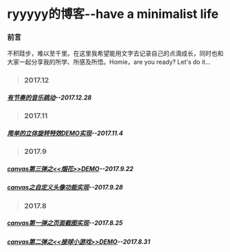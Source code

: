# ryyyyy的博客--have a minimalist life
### 前言
不积跬步，难以至千里。在这里我希望能用文字去记录自己的点滴成长，同时也和大家一起分享我的所学、所感及所悟。Homie，are you ready? Let's do it...


> ### 2017.12
##### [有节奏的音乐跳动](https://github.com/ry928330/blog/issues/4)--2017.12.28

> ### 2017.11
##### [简单的立体旋转特效DEMO实现](https://github.com/ry928330/blog/issues/3)--2017.11.4

> ### 2017.9
##### [canvas第三弹之<<烟花>>DEMO](https://github.com/ry928330/blog/issues/1)--2017.9.22
##### [canvas之自定义头像功能实现](https://github.com/ry928330/blog/issues/2)--2017.9.28

> ### 2017.8
##### [canvas第一弹之页面截图实现](https://github.com/ry928330/screenShot)--2017.8.25
##### [canvas第二弹之<<接球小游戏>>DEMO](https://github.com/ry928330/ballGame)--2017.8.31
